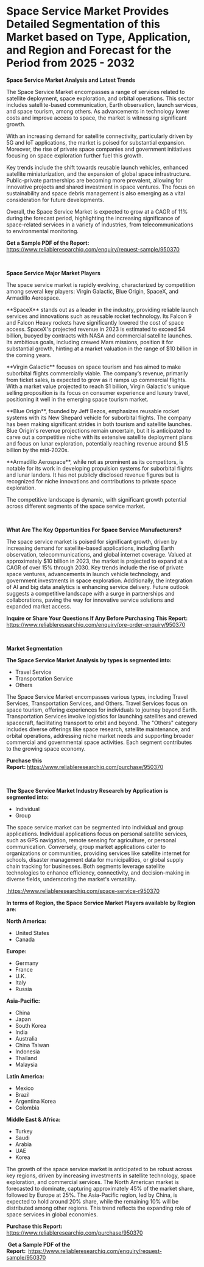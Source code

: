 <p><h1>Space Service Market Provides Detailed Segmentation of this Market based on Type, Application, and Region and Forecast for the Period from 2025 - 2032</h1></p><p><strong>Space Service Market Analysis and Latest Trends</strong></p>
<p><p>The Space Service Market encompasses a range of services related to satellite deployment, space exploration, and orbital operations. This sector includes satellite-based communication, Earth observation, launch services, and space tourism, among others. As advancements in technology lower costs and improve access to space, the market is witnessing significant growth.</p><p>With an increasing demand for satellite connectivity, particularly driven by 5G and IoT applications, the market is poised for substantial expansion. Moreover, the rise of private space companies and government initiatives focusing on space exploration further fuel this growth. </p><p>Key trends include the shift towards reusable launch vehicles, enhanced satellite miniaturization, and the expansion of global space infrastructure. Public-private partnerships are becoming more prevalent, allowing for innovative projects and shared investment in space ventures. The focus on sustainability and space debris management is also emerging as a vital consideration for future developments.</p><p>Overall, the Space Service Market is expected to grow at a CAGR of 11% during the forecast period, highlighting the increasing significance of space-related services in a variety of industries, from telecommunications to environmental monitoring.</p></p>
<p><strong>Get a Sample PDF of the Report:&nbsp;</strong> <a href="https://www.reliableresearchiq.com/enquiry/request-sample/950370?utm_campaign=3199&utm_medium=2&utm_source=Github&utm_content=ia&utm_term=18042025&utm_id=space-service">https://www.reliableresearchiq.com/enquiry/request-sample/950370</a></p>
<p>&nbsp;</p>
<p><strong>Space Service Major Market Players</strong></p>
<p><p>The space service market is rapidly evolving, characterized by competition among several key players: Virgin Galactic, Blue Origin, SpaceX, and Armadillo Aerospace. </p><p>**SpaceX** stands out as a leader in the industry, providing reliable launch services and innovations such as reusable rocket technology. Its Falcon 9 and Falcon Heavy rockets have significantly lowered the cost of space access. SpaceX's projected revenue in 2023 is estimated to exceed $4 billion, buoyed by contracts with NASA and commercial satellite launches. Its ambitious goals, including crewed Mars missions, position it for substantial growth, hinting at a market valuation in the range of $10 billion in the coming years.</p><p>**Virgin Galactic** focuses on space tourism and has aimed to make suborbital flights commercially viable. The company’s revenue, primarily from ticket sales, is expected to grow as it ramps up commercial flights. With a market value projected to reach $1 billion, Virgin Galactic's unique selling proposition is its focus on consumer experience and luxury travel, positioning it well in the emerging space tourism market.</p><p>**Blue Origin**, founded by Jeff Bezos, emphasizes reusable rocket systems with its New Shepard vehicle for suborbital flights. The company has been making significant strides in both tourism and satellite launches. Blue Origin's revenue projections remain uncertain, but it is anticipated to carve out a competitive niche with its extensive satellite deployment plans and focus on lunar exploration, potentially reaching revenue around $1.5 billion by the mid-2020s.</p><p>**Armadillo Aerospace**, while not as prominent as its competitors, is notable for its work in developing propulsion systems for suborbital flights and lunar landers. It has not publicly disclosed revenue figures but is recognized for niche innovations and contributions to private space exploration.</p><p>The competitive landscape is dynamic, with significant growth potential across different segments of the space service market.</p></p>
<p>&nbsp;</p>
<p><strong>What Are The Key Opportunities For Space Service Manufacturers?</strong></p>
<p><p>The space service market is poised for significant growth, driven by increasing demand for satellite-based applications, including Earth observation, telecommunications, and global internet coverage. Valued at approximately $10 billion in 2023, the market is projected to expand at a CAGR of over 15% through 2030. Key trends include the rise of private space ventures, advancements in launch vehicle technology, and government investments in space exploration. Additionally, the integration of AI and big data analytics is enhancing service delivery. Future outlook suggests a competitive landscape with a surge in partnerships and collaborations, paving the way for innovative service solutions and expanded market access.</p></p>
<p><strong>Inquire or Share Your Questions If Any Before Purchasing This Report:</strong> <a href="https://www.reliableresearchiq.com/enquiry/pre-order-enquiry/950370?utm_campaign=3199&utm_medium=2&utm_source=Github&utm_content=ia&utm_term=18042025&utm_id=space-service">https://www.reliableresearchiq.com/enquiry/pre-order-enquiry/950370</a></p>
<p>&nbsp;</p>
<p><strong>Market Segmentation</strong></p>
<p><strong>The Space Service Market Analysis by types is segmented into:</strong></p>
<p><ul><li>Travel Service</li><li>Transportation Service</li><li>Others</li></ul></p>
<p><p>The Space Service Market encompasses various types, including Travel Services, Transportation Services, and Others. Travel Services focus on space tourism, offering experiences for individuals to journey beyond Earth. Transportation Services involve logistics for launching satellites and crewed spacecraft, facilitating transport to orbit and beyond. The "Others" category includes diverse offerings like space research, satellite maintenance, and orbital operations, addressing niche market needs and supporting broader commercial and governmental space activities. Each segment contributes to the growing space economy.</p></p>
<p><strong>Purchase this Report:&nbsp;</strong><a href="https://www.reliableresearchiq.com/purchase/950370?utm_campaign=3199&utm_medium=2&utm_source=Github&utm_content=ia&utm_term=18042025&utm_id=space-service">https://www.reliableresearchiq.com/purchase/950370</a></p>
<p>&nbsp;</p>
<p><strong>The Space Service Market Industry Research by Application is segmented into:</strong></p>
<p><ul><li>Individual</li><li>Group</li></ul></p>
<p><p>The space service market can be segmented into individual and group applications. Individual applications focus on personal satellite services, such as GPS navigation, remote sensing for agriculture, or personal communication. Conversely, group market applications cater to organizations or communities, providing services like satellite internet for schools, disaster management data for municipalities, or global supply chain tracking for businesses. Both segments leverage satellite technologies to enhance efficiency, connectivity, and decision-making in diverse fields, underscoring the market's versatility.</p></p>
<p><a href="https://www.reliableresearchiq.com/space-service-r950370?utm_campaign=3199&utm_medium=2&utm_source=Github&utm_content=ia&utm_term=18042025&utm_id=space-service">&nbsp;https://www.reliableresearchiq.com/space-service-r950370</a></p>
<p><strong>In terms of Region, the Space Service Market Players available by Region are:</strong></p>
<p>
    <p> <strong> North America: </strong>
        <ul>
            <li>United States</li>
            <li>Canada</li>
        </ul>
        </p> 
    <p> <strong> Europe: </strong>
        <ul>
            <li>Germany</li>
            <li>France</li>
            <li>U.K.</li>
            <li>Italy</li>
            <li>Russia</li>
        </ul>
        </p> 
    <p> <strong> Asia-Pacific: </strong>
        <ul>
            <li>China</li>
            <li>Japan</li>
            <li>South Korea</li>
            <li>India</li>
            <li>Australia</li>
            <li>China Taiwan</li>
            <li>Indonesia</li>
            <li>Thailand</li>
            <li>Malaysia</li>
        </ul>
        </p> 
    <p> <strong> Latin America: </strong>
        <ul>
            <li>Mexico</li>
            <li>Brazil</li>
            <li>Argentina Korea</li>
            <li>Colombia</li>
        </ul>
        </p> 
    <p> <strong> Middle East & Africa: </strong>
        <ul>
            <li>Turkey</li>
            <li>Saudi</li>
            <li>Arabia</li>
            <li>UAE</li>
            <li>Korea</li>
        </ul>
    </p>
    </p>
<p><p>The growth of the space service market is anticipated to be robust across key regions, driven by increasing investments in satellite technology, space exploration, and commercial services. The North American market is forecasted to dominate, capturing approximately 45% of the market share, followed by Europe at 25%. The Asia-Pacific region, led by China, is expected to hold around 20% share, while the remaining 10% will be distributed among other regions. This trend reflects the expanding role of space services in global economies.</p></p>
<p><strong>Purchase this Report: </strong><a href="https://www.reliableresearchiq.com/purchase/950370?utm_campaign=3199&utm_medium=2&utm_source=Github&utm_content=ia&utm_term=18042025&utm_id=space-service">https://www.reliableresearchiq.com/purchase/950370</a></p>
<p>&nbsp;<strong>Get a Sample PDF of the Report:&nbsp;&nbsp;</strong><a href="https://www.reliableresearchiq.com/enquiry/request-sample/950370?utm_campaign=3199&utm_medium=2&utm_source=Github&utm_content=ia&utm_term=18042025&utm_id=space-service">https://www.reliableresearchiq.com/enquiry/request-sample/950370</a></p>
<p><strong></strong></p>
<p><p></p><p></p><p></p></p>